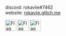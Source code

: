 discord: rokaviie#7462\
website: <a href="https://rokaviie.glitch.me/" target=”_blank”>rokaviie.glitch.me</a>

<p float="left">
  <img src="https://github.com/rokaviie/rokaviie/blob/main/flag-of-nz.png" alt="Flag of New Zealand" width="35" />
  <img src="https://github.com/rokaviie/rokaviie/blob/main/flag-of-china.png" alt="Flag of China" width="35" />
  <img src="https://github.com/rokaviie/rokaviie/blob/main/flag-of-iran.png" alt="Flag of Iran" width="35" />
</p>
